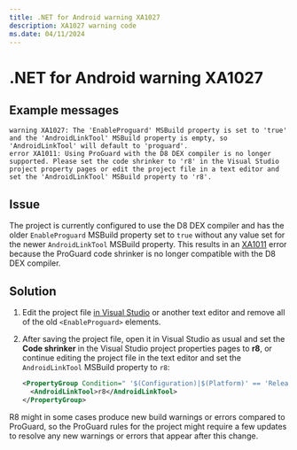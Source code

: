 ```yaml
---
title: .NET for Android warning XA1027
description: XA1027 warning code
ms.date: 04/11/2024
---
```

# .NET for Android warning XA1027

## Example messages

```
warning XA1027: The 'EnableProguard' MSBuild property is set to 'true' and the 'AndroidLinkTool' MSBuild property is empty, so 'AndroidLinkTool' will default to 'proguard'.
error XA1011: Using ProGuard with the D8 DEX compiler is no longer supported. Please set the code shrinker to 'r8' in the Visual Studio project property pages or edit the project file in a text editor and set the 'AndroidLinkTool' MSBuild property to 'r8'.
```

## Issue

The project is currently configured to use the D8 DEX compiler and has the older
`EnableProguard` MSBuild property set to `true` without any value set for the
newer `AndroidLinkTool` MSBuild property.  This results in an
[XA1011](xa1011.md) error because the ProGuard code shrinker is no longer
compatible with the D8 DEX compiler.

## Solution

1. Edit the project file [in Visual Studio][edit-project-files] or another text
   editor and remove all of the old `<EnableProguard>` elements.

2. After saving the project file, open it in Visual Studio as usual and set the
   **Code shrinker** in the Visual Studio project properties pages to **r8**, or
   continue editing the project file in the text editor and set the
   `AndroidLinkTool` MSBuild property to `r8`:

   ```xml
   <PropertyGroup Condition=" '$(Configuration)|$(Platform)' == 'Release|AnyCPU' ">
     <AndroidLinkTool>r8</AndroidLinkTool>
   </PropertyGroup>
   ```

R8 might in some cases produce new build warnings or errors compared to
ProGuard, so the ProGuard rules for the project might require a few updates to
resolve any new warnings or errors that appear after this change.

[edit-project-files]: /visualstudio/msbuild/visual-studio-integration-msbuild#edit-project-files-in-visual-studio
